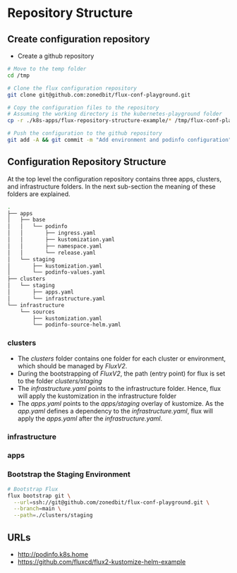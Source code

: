# Repository Structure

## Create configuration repository

* Create a github repository

``` sh
# Move to the temp folder
cd /tmp

# Clone the flux configuration repository
git clone git@github.com:zonedbit/flux-conf-playground.git

# Copy the configuration files to the repository
# Assuming the working directory is the kubernetes-playground folder
cp -r ./k8s-apps/flux-repository-structure-example/* /tmp/flux-conf-playground/

# Push the configuration to the github repository
git add -A && git commit -m "Add environment and podinfo configuration" && git push
```

## Configuration Repository Structure

At the top level the configuration repository contains three apps, clusters, and infrastructure folders.
In the next sub-section the meaning of these folders are explained.

``` sh
.
├── apps
│   ├── base
│   │   └── podinfo
│   │       ├── ingress.yaml
│   │       ├── kustomization.yaml
│   │       ├── namespace.yaml
│   │       └── release.yaml
│   └── staging
│       ├── kustomization.yaml
│       └── podinfo-values.yaml
├── clusters
│   └── staging
│       ├── apps.yaml
│       └── infrastructure.yaml
└── infrastructure
    └── sources
        ├── kustomization.yaml
        └── podinfo-source-helm.yaml
```

### clusters

* The *clusters* folder contains one folder for each cluster or environment,
      which should be managed by *FluxV2*.
* During the bootstrapping of *FluxV2*, the path (entry point) for flux is set to the
      folder *clusters/staging*
* The *infrastructure.yaml* points to the infrastructure folder. Hence, flux will apply
      the kustomization in the infrastructure folder
* The *apps.yaml* points to the *apps/staging* overlay of kustomize. As the *app.yaml* defines
      a dependency to the *infrastructure.yaml*, flux will apply the *apps.yaml* after the
      *infrastructure.yaml*.

### infrastructure

### apps

### Bootstrap the Staging Environment

``` sh
# Bootstrap Flux
flux bootstrap git \
  --url=ssh://git@github.com/zonedbit/flux-conf-playground.git \
  --branch=main \
  --path=./clusters/staging
```

## URLs

* <http://podinfo.k8s.home>
* <https://github.com/fluxcd/flux2-kustomize-helm-example>
